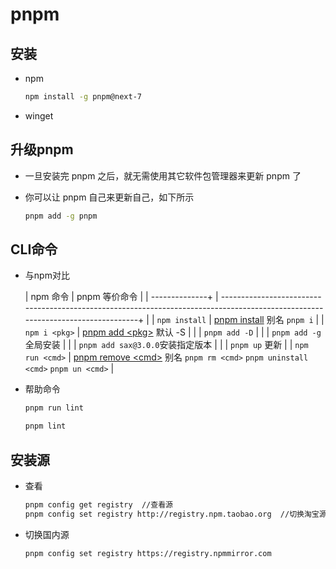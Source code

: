 # pnpm

## 安装

+ npm

    ```bash
    npm install -g pnpm@next-7
    ```

+ winget

## 升级pnpm

+ 一旦安装完 pnpm 之后，就无需使用其它软件包管理器来更新 pnpm 了
+ 你可以让 pnpm 自己来更新自己，如下所示

    ```bash
    pnpm add -g pnpm
    ```

## CLI命令

+ 与npm对比

    | npm 命令          | pnpm 等价命令                                                                                                                        |
    | --------------+ | -------------------------------------------------------------------------------------------------------------------------------+ |
    | `npm install`   | [pnpm install](https://www.pnpm.cn/cli/install "pnpm install") 别名 `pnpm i`                                                       |
    | `npm i <pkg>`   | [pnpm add \<pkg>](https://www.pnpm.cn/cli/add "pnpm add <pkg>") 默认 -S                                                            |
    |                 | `pnpm add -D`                                                                                                                    |
    |                 | `pnpm add -g`  全局安装                                                                                                              |
    |                 | `pnpm add sax@3.0.0`安装指定版本                                                                                                       |
    |                 | `pnpm up` 更新                                                                                                                     |
    | `npm run <cmd>` | [pnpm remove \<cmd>](https://www.pnpm.cn/cli/run "pnpm remove <cmd>") 别名 `pnpm rm <cmd>` `pnpm uninstall <cmd>`  `pnpm un <cmd>` |

+ 帮助命令

    ```bash
    pnpm run lint

    pnpm lint

    ```

## 安装源

+ 查看

    ```bash
    pnpm config get registry  //查看源
    pnpm config set registry http://registry.npm.taobao.org  //切换淘宝源
    ```

+ 切换国内源

    ```bash
    pnpm config set registry https://registry.npmmirror.com
    ```
